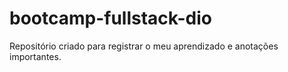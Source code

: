 ﻿# bootcamp-fullstack-dio
Repositório criado para registrar o meu aprendizado e anotações importantes.
